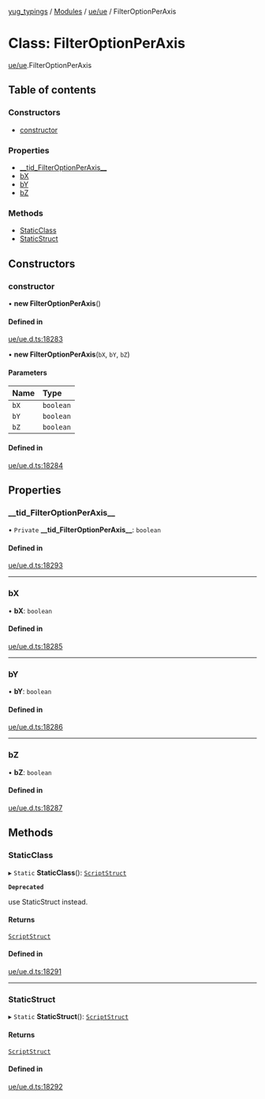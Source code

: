 [yug_typings](../README.md) / [Modules](../modules.md) / [ue/ue](../modules/ue_ue.md) / FilterOptionPerAxis

# Class: FilterOptionPerAxis

[ue/ue](../modules/ue_ue.md).FilterOptionPerAxis

## Table of contents

### Constructors

- [constructor](ue_ue.FilterOptionPerAxis.md#constructor)

### Properties

- [\_\_tid\_FilterOptionPerAxis\_\_](ue_ue.FilterOptionPerAxis.md#__tid_filteroptionperaxis__)
- [bX](ue_ue.FilterOptionPerAxis.md#bx)
- [bY](ue_ue.FilterOptionPerAxis.md#by)
- [bZ](ue_ue.FilterOptionPerAxis.md#bz)

### Methods

- [StaticClass](ue_ue.FilterOptionPerAxis.md#staticclass)
- [StaticStruct](ue_ue.FilterOptionPerAxis.md#staticstruct)

## Constructors

### constructor

• **new FilterOptionPerAxis**()

#### Defined in

[ue/ue.d.ts:18283](https://github.com/YugMetaverse/yug_typings/blob/b7d9b19/ue/ue.d.ts#L18283)

• **new FilterOptionPerAxis**(`bX`, `bY`, `bZ`)

#### Parameters

| Name | Type |
| :------ | :------ |
| `bX` | `boolean` |
| `bY` | `boolean` |
| `bZ` | `boolean` |

#### Defined in

[ue/ue.d.ts:18284](https://github.com/YugMetaverse/yug_typings/blob/b7d9b19/ue/ue.d.ts#L18284)

## Properties

### \_\_tid\_FilterOptionPerAxis\_\_

• `Private` **\_\_tid\_FilterOptionPerAxis\_\_**: `boolean`

#### Defined in

[ue/ue.d.ts:18293](https://github.com/YugMetaverse/yug_typings/blob/b7d9b19/ue/ue.d.ts#L18293)

___

### bX

• **bX**: `boolean`

#### Defined in

[ue/ue.d.ts:18285](https://github.com/YugMetaverse/yug_typings/blob/b7d9b19/ue/ue.d.ts#L18285)

___

### bY

• **bY**: `boolean`

#### Defined in

[ue/ue.d.ts:18286](https://github.com/YugMetaverse/yug_typings/blob/b7d9b19/ue/ue.d.ts#L18286)

___

### bZ

• **bZ**: `boolean`

#### Defined in

[ue/ue.d.ts:18287](https://github.com/YugMetaverse/yug_typings/blob/b7d9b19/ue/ue.d.ts#L18287)

## Methods

### StaticClass

▸ `Static` **StaticClass**(): [`ScriptStruct`](ue_ue.ScriptStruct.md)

**`Deprecated`**

use StaticStruct instead.

#### Returns

[`ScriptStruct`](ue_ue.ScriptStruct.md)

#### Defined in

[ue/ue.d.ts:18291](https://github.com/YugMetaverse/yug_typings/blob/b7d9b19/ue/ue.d.ts#L18291)

___

### StaticStruct

▸ `Static` **StaticStruct**(): [`ScriptStruct`](ue_ue.ScriptStruct.md)

#### Returns

[`ScriptStruct`](ue_ue.ScriptStruct.md)

#### Defined in

[ue/ue.d.ts:18292](https://github.com/YugMetaverse/yug_typings/blob/b7d9b19/ue/ue.d.ts#L18292)
